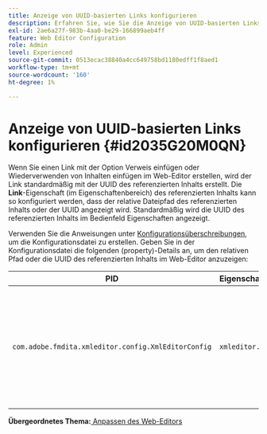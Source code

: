 ```yaml
---
title: Anzeige von UUID-basierten Links konfigurieren
description: Erfahren Sie, wie Sie die Anzeige von UUID-basierten Links konfigurieren
exl-id: 2ae6a27f-983b-4aa0-be29-166899aeb4ff
feature: Web Editor Configuration
role: Admin
level: Experienced
source-git-commit: 0513ecac38840a4cc649758bd1180edff1f8aed1
workflow-type: tm+mt
source-wordcount: '160'
ht-degree: 1%

---
```


# Anzeige von UUID-basierten Links konfigurieren {#id2035G20M0QN}

Wenn Sie einen Link mit der Option Verweis einfügen oder Wiederverwenden von Inhalten einfügen im Web-Editor erstellen, wird der Link standardmäßig mit der UUID des referenzierten Inhalts erstellt. Die **Link**-Eigenschaft \(im Eigenschaftenbereich\) des referenzierten Inhalts kann so konfiguriert werden, dass der relative Dateipfad des referenzierten Inhalts oder der UUID angezeigt wird. Standardmäßig wird die UUID des referenzierten Inhalts im Bedienfeld Eigenschaften angezeigt.

Verwenden Sie die Anweisungen unter [Konfigurationsüberschreibungen](download-install-additional-config-override.md#), um die Konfigurationsdatei zu erstellen. Geben Sie in der Konfigurationsdatei die folgenden \(property\)-Details an, um den relativen Pfad oder die UUID des referenzierten Inhalts im Web-Editor anzuzeigen:

| PID | Eigenschaftsschlüssel | Eigenschaftswert |
|---|------------|--------------|
| `com.adobe.fmdita.xmleditor.config.XmlEditorConfig` | `xmleditor.uuid` | Boolescher Wert \(true/false\). Wenn Sie den relativen Pfad des verknüpften Inhalts anzeigen möchten, legen Sie diese Eigenschaft auf „false“ fest. <br> **Standardwert**: true |

**Übergeordnetes Thema:**[ Anpassen des Web-Editors](conf-web-editor.md)
